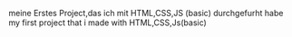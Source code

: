 meine Erstes Project,das ich mit HTML,CSS,JS (basic) durchgefurht habe
my first project that i made with HTML,CSS,Js(basic)
